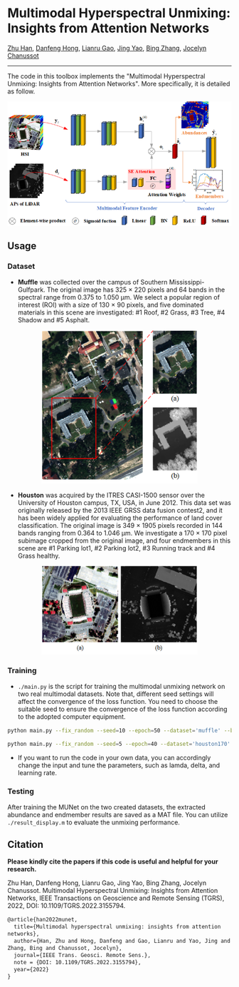 # Multimodal Hyperspectral Unmixing: Insights from Attention Networks

[Zhu Han](https://www.researchgate.net/profile/Zhu-Han-2), [Danfeng Hong](https://sites.google.com/view/danfeng-hong), [Lianru Gao](https://scholar.google.com/citations?hl=en&user=f6OnhtcAAAAJ), [Jing Yao](https://scholar.google.com/citations?user=1SHd5ygAAAAJ&hl=en), [Bing Zhang](http://english.radi.cas.cn/Education/PhDS/201401/t20140109_115415.html), [Jocelyn Chanussot](http://jocelyn-chanussot.net/)

___________

The code in this toolbox implements the "Multimodal Hyperspectral Unmixing: Insights from Attention Networks". More specifically, it is detailed as follow.

![alt text](./MUNet.png)


    
Usage
---------------------
### Dataset
* **Muffle** was collected over the campus of Southern Mississippi-Gulfpark. The original image has 325 × 220 pixels and 64 bands in the spectral range from 0.375 to 1.050 μm. We select a popular region of interest (ROI) with a size of 130 × 90 pixels, and five dominated materials in this scene are investigated: #1 Roof, #2 Grass, #3 Tree, #4 Shadow and #5 Asphalt.

<p align="center">
<img src="./Muffle.png" alt="drawing" width="350"/>
    
* **Houston** was acquired by the ITRES CASI-1500 sensor over the University of Houston campus, TX, USA, in June 2012. This data set was originally released by the 2013 IEEE GRSS data fusion contest2, and it has been widely applied for evaluating the performance of land cover classification. The original image is 349 × 1905 pixels recorded in 144 bands ranging from 0.364 to 1.046 μm. We investigate a 170 × 170 pixel subimage cropped from the original image, and four endmembers in this scene are #1 Parking lot1, #2 Parking lot2, #3 Running track and #4 Grass healthy.

<p align="center">
<img src="./Houston.png" alt="drawing" width="350"/>

### Training
    
* `./main.py` is the script for training the multimodal unmixing network on two real multimodal datasets. Note that, different seed settings will affect the convergence of the loss function. You need to choose the suitable seed to ensure the convergence of the loss function according to the adopted computer equipment.

```bash
python main.py --fix_random --seed=10 --epoch=50 --dataset='muffle' --batch_size=128 --learning_rate_en=3e-4 --learning_rate_de=1e-4 --lamda=3e-2 --delta=1 --weight_decay=1e-5
```
    
```bash
python main.py --fix_random --seed=5 --epoch=40 --dataset='houston170' --batch_size=256 --learning_rate_en=1e-4 --learning_rate_de=5e-4  --lamda=8e-2 --delta=0.5 --weight_decay=1e-5
```

* If you want to run the code in your own data, you can accordingly change the input and tune the parameters, such as lamda, delta, and learning rate.
    
### Testing
    
After training the MUNet on the two created datasets, the extracted abundance and endmember results are saved as a MAT file. You can utilize `./result_display.m` to evaluate the unmixing performance.
    
Citation
---------------------

**Please kindly cite the papers if this code is useful and helpful for your research.**

Zhu Han, Danfeng Hong, Lianru Gao, Jing Yao, Bing Zhang, Jocelyn Chanussot. Multimodal Hyperspectral Unmixing: Insights from Attention Networks, IEEE Transactions on Geoscience and Remote Sensing (TGRS), 2022, DOI: 10.1109/TGRS.2022.3155794.

    @article{han2022munet,
      title={Multimodal hyperspectral unmixing: insights from attention networks},
      author={Han, Zhu and Hong, Danfeng and Gao, Lianru and Yao, Jing and Zhang, Bing and Chanussot, Jocelyn},
      journal={IEEE Trans. Geosci. Remote Sens.},
      note = {DOI: 10.1109/TGRS.2022.3155794},
      year={2022}  
    }
